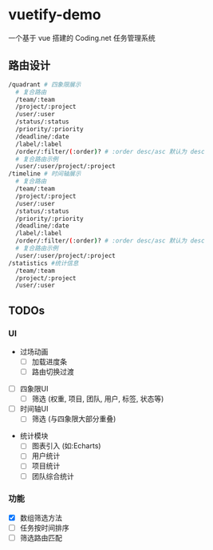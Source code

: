 # vuetify-demo

一个基于 vue 搭建的 Coding.net 任务管理系统

## 路由设计

```bash
/quadrant # 四象限展示
  # 复合路由
  /team/:team
  /project/:project
  /user/:user
  /status/:status
  /priority/:priority
  /deadline/:date
  /label/:label
  /order/:filter/(:order)? # :order desc/asc 默认为 desc
  # 复合路由示例
  /user/:user/project/:project
/timeline # 时间轴展示
  # 复合路由
  /team/:team
  /project/:project
  /user/:user
  /status/:status
  /priority/:priority
  /deadline/:date
  /label/:label
  /order/:filter/(:order)? # :order desc/asc 默认为 desc
  # 复合路由示例
  /user/:user/project/:project
/statistics #统计信息
  /team/:team
  /project/:project
  /user/:user
```

## TODOs

### UI

- 过场动画
  - [ ] 加载进度条
  - [ ] 路由切换过渡
- [ ] 四象限UI
  - [ ] 筛选 (权重, 项目, 团队, 用户, 标签, 状态等)
- [ ] 时间轴UI
  - [ ] 筛选 (与四象限大部分重叠)
- 统计模块 
  - [ ] 图表引入 (如:Echarts)
  - [ ] 用户统计
  - [ ] 项目统计
  - [ ] 团队综合统计

### 功能

- [x] 数组筛选方法
- [ ] 任务按时间排序
- [ ] 筛选路由匹配

